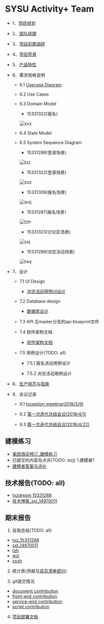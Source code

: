 # [](#TOC) SYSU Activity+ Team

* 1、[项目规划](01_About.md)

* 2、[团队组建](02_Team_Profile.md)

* 3、[项目前期调研](03_Investigation.md)

* 4、[项目愿景](04_Vision.md)

* 5、[产品特性](05_Product_Backlog.md)

* 6、需求规格说明

    - 6.1 [Usecase Diagram](10_Usecase_Diagram.md)

    - 6.2 Use Cases

    - 6.3 Domain Model
        - 15331322(报名)
        
        ![xxz](pic/activity-registrant-conception-model.png)

    - 6.4 State Model

    - 6.5 System Sequence Diagram
        - 15331288(登录场景)
        
        ![txz](pic/txz_ssd.png)
        
        - 15331322(登录场景)
        
        ![xxz](pic/xxz_ssd.png)

        - 15331309(报名场景)
        
        ![wzj](pic/wzj_ssd.png)
        
        - 15331287(报名场景）
        
        ![tzh](pic/tzh_ssd.png)

        - 15331323(讨论区场景)
       
        ![xsj](pic/xsj_ssd.png)

        - 15331289(浏览活动场景)
        
        ![twy](pic/twy_ssd.png)

* 7、设计
    - 7.1 UI Design
        - [浏览活动用例UI设计](09_UI-Design_for_some_usecases.md)

    - 7.2 Database design
        - [数据库设计](13_DB_Design_for_System.md)

    - 7.3 API
        见master分支的api blueprint文件

    - 7.4 软件架构文档
        - [软件架构文档](14_Architure.md)

    - 7.5 用例设计(TODO: all)
        
        - 7.5.1 报名活动用例设计
        
        - 7.5.2 浏览活动用例设计

* 8、[生产规范与指南](08_规范.md)

* 9、会议记录

    - 9.1 [Inception meeting(2018/3/9)](06_Inception_meeting-20180309.md)

    - 9.2 [第一次迭代总结会议(2018/4/1)](07_Iter-1_Meeting-20180401.md)

    - 9.3 [第一次迭代总结会议(2018/4/22)](12_Iter-2_Meeting-20180422.md)

## 建模练习

- [美团酒店预订_建模练习](11_MeiTuan_ReserveHotel_Documentation_Practice.md)
- 已提交的内容及点评(TODO: wzj)
1.建模者1
- [建模者答案与评价](https://shimo.im/docs/5rN4PgT4PD4Dwony/)

## 技术报告(TODO: all)

  - [txzdream 15331288](https://txzdream.github.io/2018/04/15/SAAD-summary-iter1/)
  - [技术博客_sst_14970011](https://blog.csdn.net/sst2230879/article/details/79922204)

## 期末报告

1. 自我总结(TODO: all)

  - [txz_15331288](https://txzdream.github.io/2018/07/01/SAAD-CONCLUSION/)
  - [sst_14970011](https://github.com/sysu-SAAD-project/Document/blob/gh-pages/Summary_sst_14970011.md)
  - [tzh](https://bbycjhj.github.io/系统分析设计/2018/06/30/系统分析与设计-finial-report.html)
  - [wzj](https://starthemoon.github.io/blog/系统分析与设计之期末报告/)
  - [xxzh](./Summary_xiaxzh_15331322.md)

2. 统计表(贡献见[成员清单部分](02_Team_Profile.md))

3. git提交情况

  - [document contribution](https://github.com/sysu-SAAD-project/Document/blob/gh-pages/contributions/document%20contributions.png)
  - [front-end contribution](https://github.com/sysu-SAAD-project/Document/blob/gh-pages/contributions/front-end%20contributions.png)
  - [service-end contribution](https://github.com/sysu-SAAD-project/Document/blob/gh-pages/contributions/service-end%20contributions.png)
  - [script contribution](https://github.com/sysu-SAAD-project/Document/blob/gh-pages/contributions/script%20contributions.png)

4. [项目部署文档](https://github.com/SYSU-ActivityPlusPC/document/blob/master/01_%E5%AE%89%E8%A3%85%E9%83%A8%E7%BD%B2%E8%AF%B4%E6%98%8E.md)
